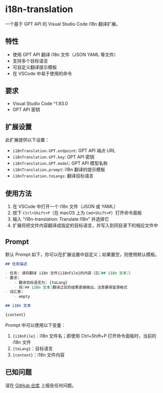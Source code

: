 # i18n-translation

一个基于 GPT API 的 Visual Studio Code i18n 翻译扩展。

## 特性

- 使用 GPT API 翻译 i18n 文件（JSON YAML 等文件）
- 支持多个目标语言
- 可自定义翻译提示模板
- 在 VSCode 中易于使用的命令

## 要求

- Visual Studio Code ^1.93.0
- GPT API 密钥

## 扩展设置

此扩展提供以下设置：

* `i18nTranslation.GPT.endpoint`: GPT API 端点 URL
* `i18nTranslation.GPT.key`: GPT API 密钥
* `i18nTranslation.GPT.model`: GPT API 模型名称
* `i18nTranslation.prompt`: i18n 翻译的提示模板
* `i18nTranslation.toLangs`: 翻译目标语言

## 使用方法

1. 在 VSCode 中打开一个 i18n 文件（JSON 或 YAML）
2. 按下 `Ctrl+Shift+P`（在 macOS 上为 `Cmd+Shift+P`）打开命令面板
3. 输入 "i18n-translation: Translate I18n" 并选择它
4. 扩展将把文件内容翻译成指定的目标语言，并写入到同目录下的相应文件中

## Prompt

默认 Prompt 如下，你可以在扩展设置中自定义；如果置空，则使用默认模板。

```md
## 任务描述

- 任务: 请将翻译 i18n 文件{i18nFile}的内容（见[## i18n 文本]）
- 要求: 
    - 翻译目标语言为: {toLang}
    - 将[## i18n 文本]翻译之后的结果直接输出，注意要保留源格式
- 词汇表:
    - empty

## i18n 文本

{content}
```

Prompt 中可以使用以下变量：

1. `{i18nFile}`：i18n 文件名；即使用 Ctrl+Shift+P 打开命令面板时，当前的 i18n 文件
2. `{toLang}`：目标语言
3. `{content}`：i18n 文件内容

## 已知问题

请在 [GitHub 仓库](https://github.com/yourusername/i18n-translation/issues) 上报告任何问题。
